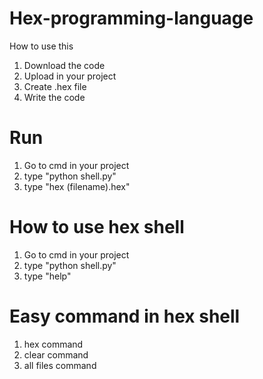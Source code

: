 # Hex-programming-language
How to use this
1. Download the code
2. Upload in your project
3. Create .hex file
4. Write the code
# Run
1. Go to cmd in your project
2. type "python shell.py"
3. type "hex (filename).hex"
# How to use hex shell
1. Go to cmd in your project
2. type "python shell.py"
3. type "help"
# Easy command in hex shell
1. hex command
2. clear command
3. all files command
